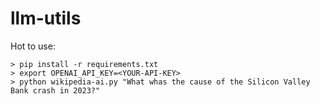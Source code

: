 # llm-utils

Hot to use:

```
> pip install -r requirements.txt
> export OPENAI_API_KEY=<YOUR-API-KEY>
> python wikipedia-ai.py "What whas the cause of the Silicon Valley Bank crash in 2023?"
```
